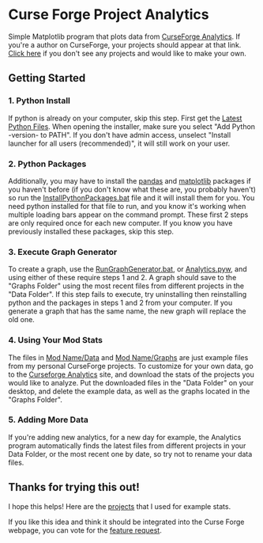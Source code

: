 # Curse Forge Project Analytics
Simple Matplotlib program that plots data from [CurseForge Analytics](https://authors.curseforge.com/dashboard/projects). If you're a author on CurseForge, your projects should appear at that link. [Click here](https://www.curseforge.com/project/create "Create a CurseForge Project") if you don't see any projects and would like to make your own.

## Getting Started
### 1. Python Install
If python is already on your computer, skip this step. First get the [Latest Python Files](https://www.python.org/downloads/ "Python Download"). When opening the installer, make sure you select "Add Python -version- to PATH". If you don't have admin access, unselect "Install launcher for all users (recommended)", it will still work on your user.

### 2. Python Packages
Additionally, you may have to install the [pandas](Analytics/Analytics.pyw#L1) and [matplotlib](Analytics/Analytics.pyw#L2) packages if you haven't before (if you don't know what these are, you probably haven't) so run the [InstallPythonPackages.bat](Analytics/Run/InstallPythonPackages.bat) file and it will install them for you. You need python installed for that file to run, and you know it's working when multiple loading bars appear on the command prompt. These first 2 steps are only required once for each new computer. If you know you have previously installed these packages, skip this step.

### 3. Execute Graph Generator
To create a graph, use the [RunGraphGenerator.bat](Analytics/Run/RunGraphGenerator.bat), or [Analytics.pyw](Analytics/Analytics.pyw), and using either of these require steps 1 and 2. A graph should save to the "Graphs Folder" using the most recent files from different projects in the "Data Folder". If this step fails to execute, try uninstalling then reinstalling python and the packages in steps 1 and 2 from your computer. If you generate a graph that has the same name, the new graph will replace the old one. 

### 4. Using Your Mod Stats
The files in [Mod Name/Data](Analytics/Data "Data Folder") and [Mod Name/Graphs](Analytics/Graphs "Graphs Folder") are just example files from my personal CurseForge projects. To customize for your own data, go to the [Curseforge Analytics](https://authors.curseforge.com/dashboard/projects) site, and download the stats of the projects you would like to analyze. Put the downloaded files in the "Data Folder" on your desktop, and delete the example data, as well as the graphs located in the "Graphs Folder".

### 5. Adding More Data
If you're adding new analytics, for a new day for example, the Analytics program automatically finds the latest files from different projects in your Data Folder, or the most recent one by date, so try not to rename your data files.

## Thanks for trying this out!
I hope this helps! Here are the [projects](https://www.curseforge.com/members/baconbombingdeveloper/projects "BaconBombingDeveloper CurseForge Projects") that I used for example stats.

If you like this idea and think it should be integrated into the Curse Forge webpage, you can vote for the [feature request](https://twitch.uservoice.com/forums/915910-game-mods-curseforge/suggestions/40317994-plots-for-author-project-analytics "Vote on Twitch").
